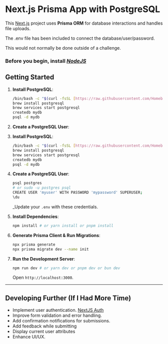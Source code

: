 # Next.js Prisma App with PostgreSQL

This [Next.js](https://nextjs.org) project uses **Prisma ORM** for database interactions and handles file uploads.

The .env file has been included to connect the database/user/password.

This would not normally be done outside of a challenge.

### Before you begin, install [_NodeJS_](https://nodejs.org/en/download)

## Getting Started

1.  **Install PostgreSQL**:

    ```bash
    /bin/bash -c "$(curl -fsSL [https://raw.githubusercontent.com/Homebrew/install/HEAD/install.sh](https://raw.githubusercontent.com/Homebrew/install/HEAD/install.sh))"
    brew install postgresql
    brew services start postgresql
    createdb mydb
    psql -d mydb

    ```

2.  **Create a PostgreSQL User**:
3.  **Install PostgreSQL**:

    ```bash
    /bin/bash -c "$(curl -fsSL [https://raw.githubusercontent.com/Homebrew/install/HEAD/install.sh](https://raw.githubusercontent.com/Homebrew/install/HEAD/install.sh))"
    brew install postgresql
    brew services start postgresql
    createdb mydb
    psql -d mydb

    ```

4.  **Create a PostgreSQL User**:

    ```bash
    psql postgres
    # or sudo -u postgres psql
    CREATE USER 'myuser' WITH PASSWORD 'mypassword' SUPERUSER;
    \du

    ```

    \_Update your `.env` with these credentials.

5.  **Install Dependencies**:

    ```bash
    npm install # or yarn install or pnpm install

    ```

6.  **Generate Prisma Client & Run Migrations**:

    ```bash
    npx prisma generate
    npx prisma migrate dev --name init
    ```

7.  **Run the Development Server**:
    ```bash
    npm run dev # or yarn dev or pnpm dev or bun dev
    ```
    Open `http://localhost:3000`.

---

## Developing Further (If I Had More Time)

- Implement user authentication. [NextJS Auth](https://nextjs.org/docs/app/guides/authentication)
- Improve form validation and error handling.
- Add confirmation notifications for submissions.
- Add feedback while submitting
- Display current user attributes
- Enhance UI/UX.
